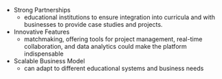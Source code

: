 - Strong Partnerships
	- educational institutions to ensure integration into curricula and with businesses to provide case studies and projects.
- Innovative Features
	- matchmaking, offering tools for project management, real-time collaboration, and data analytics could make the platform indispensable
- Scalable Business Model
	- can adapt to different educational systems and business needs